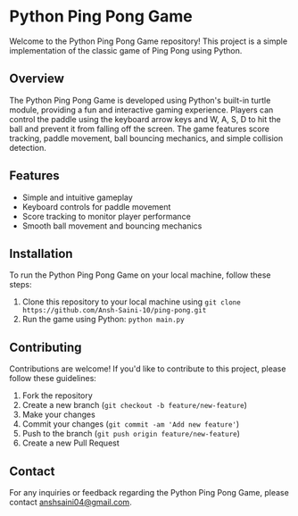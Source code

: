 # Python Ping Pong Game

Welcome to the Python Ping Pong Game repository! This project is a simple implementation of the classic game of Ping Pong using Python.

## Overview

The Python Ping Pong Game is developed using Python's built-in turtle module, providing a fun and interactive gaming experience. Players can control the paddle using the keyboard arrow keys and W, A, S, D to hit the ball and prevent it from falling off the screen. The game features score tracking, paddle movement, ball bouncing mechanics, and simple collision detection.

## Features

- Simple and intuitive gameplay
- Keyboard controls for paddle movement
- Score tracking to monitor player performance
- Smooth ball movement and bouncing mechanics

## Installation

To run the Python Ping Pong Game on your local machine, follow these steps:

1. Clone this repository to your local machine using `git clone https://github.com/Ansh-Saini-10/ping-pong.git`
2. Run the game using Python: `python main.py`

## Contributing

Contributions are welcome! If you'd like to contribute to this project, please follow these guidelines:

1. Fork the repository
2. Create a new branch (`git checkout -b feature/new-feature`)
3. Make your changes
4. Commit your changes (`git commit -am 'Add new feature'`)
5. Push to the branch (`git push origin feature/new-feature`)
6. Create a new Pull Request

## Contact

For any inquiries or feedback regarding the Python Ping Pong Game, please contact [anshsaini04@gmail.com](mailto:anshsaini04@gmail.com).
